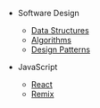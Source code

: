 - Software Design

  - [Data Structures](./data-structures/index.md "Data Structures")
  - [Algorithms](./algorithms/index.md "Algorithms")
  - [Design Patterns](./design-patterns/index.md "Design Patterns")

- JavaScript

  - [React](./react/index.md "React")
  - [Remix](./remix/index.md "Remix")
